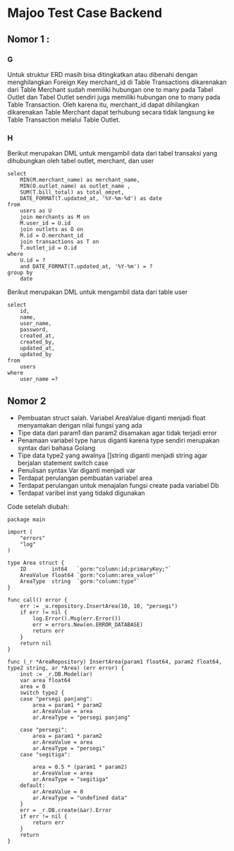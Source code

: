 # Majoo Test Case Backend

## Nomor 1 :

### G

Untuk struktur ERD masih bisa ditingkatkan atau dibenahi dengan menghilangkan Foreign Key merchant_id di Table Transactions dikarenakan dari Table Merchant sudah memiliki hubungan one to many pada Tabel Outlet dan Tabel Outlet sendiri juga memiliki hubungan one to many pada Table Transaction. Oleh karena itu, merchant_id dapat dihilangkan dikarenakan Table Merchant dapat terhubung secara tidak langsung ke Table Transaction melalui Table Outlet.

### H

Berikut merupakan DML untuk mengambil data dari tabel transaksi yang dihubungkan oleh tabel outlet, merchant, dan user

```
select
    MIN(M.merchant_name) as merchant_name,
    MIN(O.outlet_name) as outlet_name ,
    SUM(T.bill_total) as total_omzet,
    DATE_FORMAT(T.updated_at, '%Y-%m-%d') as date
from
    users as U
    join merchants as M on
    M.user_id = U.id
    join outlets as O on
    M.id = O.merchant_id
    join transactions as T on
    T.outlet_id = O.id
where
    U.id = ?
    and DATE_FORMAT(T.updated_at, '%Y-%m') = ?
group by
    date
```

Berikut merupakan DML untuk mengambil data dari table user

```
select
	id,
	name,
	user_name,
	password,
	created_at,
	created_by,
	updated_at,
	updated_by
from
	users
where
	user_name =?
```

## Nomor 2

- Pembuatan struct salah. Variabel AreaValue diganti menjadi float menyamakan dengan nilai fungsi yang ada
- Tipe data dari param1 dan param2 disamakan agar tidak terjadi error
- Penamaan variabel type harus diganti karena type sendiri merupakan syntax dari bahasa Golang
- Tipe data type2 yang awalnya []string diganti menjadi string agar berjalan statement switch case
- Penulisan syntax Var diganti menjadi var
- Terdapat perulangan pembuatan variabel area
- Terdapat perulangan untuk menajalan fungsi create pada variabel Db
- Terdapat varibel inst yang tidakd digunakan

Code setelah diubah:

```
package main

import (
	"errors"
	"log"
)

type Area struct {
	ID        int64   `gorm:"column:id;primaryKey;"`
	AreaValue float64 `gorm:"column:area_value"`
	AreaType  string  `gorm:"column:type"`
}

func call() error {
	err := _u.repository.InsertArea(10, 10, "persegi")
	if err != nil {
		log.Error().Msg(err.Error())
		err = errors.New(en.ERROR_DATABASE)
		return err
	}
	return nil
}

func (_r *AreaRepository) InsertArea(param1 float64, param2 float64, type2 string, ar *Area) (err error) {
	inst := _r.DB.Model(ar)
	var area float64
	area = 0
	switch type2 {
	case "persegi panjang":
		area = param1 * param2
		ar.AreaValue = area
		ar.AreaType = "persegi panjang"

	case "persegi":
		area = param1 * param2
		ar.AreaValue = area
		ar.AreaType = "persegi"
	case "segitiga":

		area = 0.5 * (param1 * param2)
		ar.AreaValue = area
		ar.AreaType = "segitiga"
	default:
		ar.AreaValue = 0
		ar.AreaType = "undefined data"
	}
	err = _r.DB.create(&ar).Error
	if err != nil {
		return err
	}
	return
}
```
